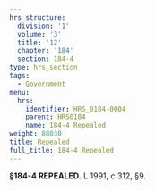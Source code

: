 ```yaml
---
hrs_structure:
  division: '1'
  volume: '3'
  title: '12'
  chapter: '184'
  section: 184-4
type: hrs_section
tags:
  - Government
menu:
  hrs:
    identifier: HRS_0184-0004
    parent: HRS0184
    name: 184-4 Repealed
weight: 88030
title: Repealed
full_title: 184-4 Repealed
---
```

**§184-4 REPEALED.** L 1991, c 312, §9.